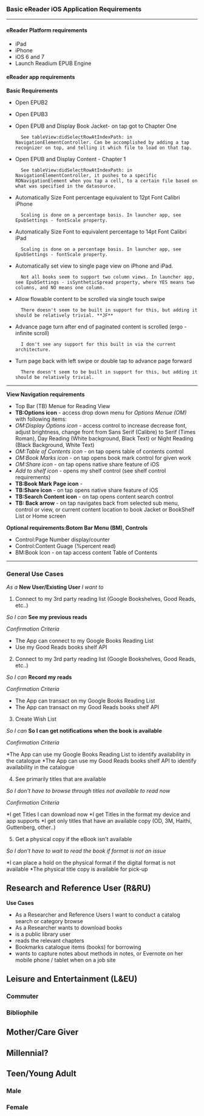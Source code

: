 ### Basic eReader iOS Application Requirements

***

#### eReader Platform requirements
* iPad
* iPhone
* iOS 6 and 7
* Launch Readium EPUB Engine

#### eReader app requirements
**Basic Requirements**

* Open EPUB2
* Open EPUB3
* Open EPUB and Display Book Jacket- on tap got to Chapter One
        
        See tableView:didSelectRowAtIndexPath: in NavigationElementController. Can be accomplished by adding a tap recognizer on top, and telling it which file to load on that tap.

* Open EPUB and Display Content - Chapter 1

        See tableView:didSelectRowAtIndexPath: in NavigationElementController, it pushes to a specific RDNavigationElement when you tap a cell, to a certain file based on what was specified in the datasource.

* Automatically Size Font percentage equivalent to 12pt Font Calibri iPhone

        Scaling is done on a percentage basis. In launcher app, see EpubSettings - fontScale property.

* Automatically Size Font to equivalent percentage to 14pt Font Calibri iPad

        Scaling is done on a percentage basis. In launcher app, see EpubSettings - fontScale property.

* Automatically set view to single page view on iPhone and iPad.  

        Not all books seem to support two column views. In launcher app, see EpubSettings - isSyntheticSpread property, where YES means two columns, and NO means one column.

* Allow flowable content to be scrolled via single touch swipe

        There doesn't seem to be built in support for this, but adding it should be relatively trivial. **JF** 

* Advance page turn after end of paginated content is scrolled (ergo - infinite scroll) 

        I don't see any support for this built in via the current architecture.

* Turn page back with left swipe or double tap to advance page forward
        
        There doesn't seem to be built in support for this, but adding it should be relatively trivial.

***

**View Navigation requirements**

* Top Bar (TB) Menue for Reading View
* **TB:Options icon** - access drop down menu for _Options Menue (OM)_ with following items:
* _OM:Display Options icon_ - access control to increase decrease font, adjust brightness, change front from Sans Serif (Calibre) to Serif (Times Roman), Day Reading (White background, Black Text) or Night Reading (Black Background, White Text)
* _OM:Table of Contents icon_ - on tap opens table of contents control
* _OM:Book Marks icon_ - on tap opens book mark control for given work 
* _OM:Share icon_ - on tap opens native share feature of iOS
* _Add to shelf icon_ - opens my shelf control (see shelf control requirements)
* **TB:Book Mark Page icon** -  
* **TB:Share icon** - on tap opens native share feature of iOS
* **TB:Search Content icon** - on tap opens content search control
* **TB: Back arrow** - on tap navigates back from selected sub menu, control or view, or current content location to book Jacket or BookShelf List or Home screen

**Optional requirements:Botom Bar Menu (BM), Controls**
* Control:Page Number display/counter
* Control:Content Guage (%percent read)
* BM:Book Icon - on tap access content Table of Contents 

***
### General Use Cases ###
_As a_ **New User/Existing User** 
_I want to_

1. Connect to my 3rd party reading list (Google Bookshelves, Good Reads, etc..)
	
_So I can_ **See my previous reads**	

_Confirmation Criteria_

* The App can connect to my Google Books Reading List
* Use my Good Reads books shelf API

2. Connect to my 3rd party reading list (Google Bookshelves, Good Reads, etc..)
	
_So I can_ **Record my reads**

_Confirmation Criteria_

* The App can transact on my Google Books Reading List
* The App can transact on my Good Reads books shelf API

3. Create Wish List

_So I can_ **So I can get notifications when the book is available**

_Confirmation Criteria_

*The App can use my Google Books Reading List to identify availability in the catalogue
*The App can use my Good Reads books shelf API to identify availability in the catalogue

4. See primarily titles that are available

_So I don't have to browse through titles not available to read now_

_Confirmation Criteria_

*I get Titles I can download now 
*I get Titles in the format my device and app supports
*I get only titles that have an available copy (OD, 3M, Haithi, Guttenberg, other..)

5.  Get a physical copy if the eBook isn't available

_So I don't have to wait to read the book if format is not an issue_

*I can place a hold on the physical format if the digital format is not available
*The physical title copy is available for pick-up

## Research and Reference User (R&RU)

**Use Cases**
* As a Researcher and Reference Users I want to conduct a catalog search or category browse
* As a Researcher wants to download books
* is a public library user
* reads the relevant chapters
* Bookmarks catalogue items (books) for borrowing
* wants to capture notes about methods in notes, or Evernote on her mobile phone / tablet when on  a job site

## Leisure and Entertainment (L&EU)
### Commuter

### Bibliophile

## Mother/Care Giver

## Millennial?

## Teen/Young Adult

### Male

### Female


